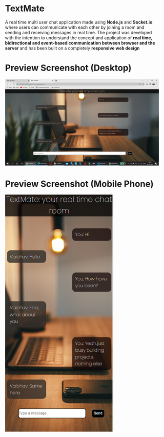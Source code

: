 # TextMate
A real time multi user chat application made using **Node.js** and **Socket.io** where users can communicate with each other by joining a room and sending and receiving messages in real time. 
The project was developed with the intention to understand the concept and application of **real time, bidirectional and event-based communication between browser and the server** and has been built on a completely **responsive web design** 

# Preview Screenshot (Desktop)

<img src = "https://github.com/timelessvaibhav/TextMate-Real-time-chat-application-using-Node.js-and-Socket.io/blob/main/Preview%20Screenshot/Screenshot%20(194).png">

# Preview Screenshot (Mobile Phone)

<img src = "https://github.com/timelessvaibhav/TextMate-Real-time-chat-application-using-Node.js-and-Socket.io/blob/main/Preview%20Screenshot/Screenshot%20(196).png">
